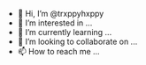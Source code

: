 - 👋 Hi, I’m @trxppyhxppy
- 👀 I’m interested in ...
- 🌱 I’m currently learning ...
- 💞️ I’m looking to collaborate on ...
- 📫 How to reach me ...

<!---
trxppyhxppy/trxppyhxppy is a ✨ special ✨ repository because its `README.md` (this file) appears on your GitHub profile.
You can click the Preview link to take a look at your changes.
--->
